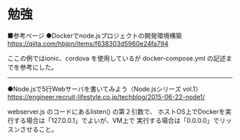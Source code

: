 # 勉強


■参考ページ
●Dockerでnode.jsプロジェクトの開発環境構築
https://qiita.com/hbjpn/items/f638303d5960e24fa794


ここの例ではionic、cordova を使用しているが
docker-compose.yml の記述までを参考にした。


-----------------------------------------------------------
●Node.jsで5行Webサーバを書いてみよう〈Node.jsシリーズ vol.1〉
https://engineer.recruit-lifestyle.co.jp/techblog/2015-06-22-node1/


webserver.js のコードにあるlisten() の第２引数で、
ホストOS上でDockerを実行する場合は「127.0.0.1」でよいが、VM上で
実行する場合は「0.0.0.0」でリッスンさせること。


